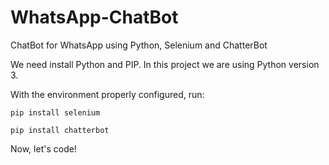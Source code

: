 # WhatsApp-ChatBot
ChatBot for WhatsApp using Python, Selenium and ChatterBot

We need install Python and PIP. In this project we are using Python version 3.

With the environment properly configured, run:

```pip install selenium```

```pip install chatterbot```

Now, let's code!

